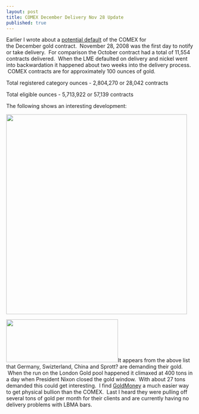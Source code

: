 ```yaml
---
layout: post
title: COMEX December Delivery Nov 28 Update
published: true
---
```

<p>Earlier I wrote about a <a href="http://www.runtogold.com/2008/11/potential-december-gold-and-silver-comex-failure/">potential default</a> of the COMEX for the December gold contract.  November 28, 2008 was the first day to notify or take delivery.  For comparison the October contract had a total of 11,554 contracts delivered.  When the LME defaulted on delivery and nickel went into backwardation it happened about two weeks into the delivery process.  COMEX contracts are for approximately 100 ounces of gold.</p>
<p>Total registered category ounces - 2,804,270 or 28,042 contracts</p>
<p>Total eligible ounces - 5,713,922 or 57,139 contracts</p>
<p>The following shows an interesting development:</p>
<p><img class="aligncenter" title="December Delivery as of Nov 28 2008" src="{{ site.baseurl }}/images/DeliveryNov28.png" alt="" width="485" height="536" /></p>
<p><a href="http://www.runtogold.com/goldmoney/"><img class="alignright" title="GoldMoney Banner" src="{{ site.baseurl }}/images/gmy19.gif" alt="" width="300" height="115" /></a>It appears from the above list that Germany, Swizterland, China and Sprott? are demanding their gold.  When the run on the London Gold pool happened it climaxed at 400 tons in a day when President Nixon closed the gold window.  With about 27 tons demanded this could get interesting.  I find <a href="http://www.runtogold.com/goldmoney/">GoldMoney</a> a much easier way to get physical bullion than the COMEX.  Last I heard they were pulling off several tons of gold per month for their clients and are currently having no delivery problems with LBMA bars.</p>
